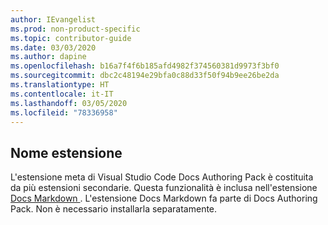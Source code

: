 ```yaml
---
author: IEvangelist
ms.prod: non-product-specific
ms.topic: contributor-guide
ms.date: 03/03/2020
ms.author: dapine
ms.openlocfilehash: b16a7f4f6b185afd4982f374560381d9973f3bf0
ms.sourcegitcommit: dbc2c48194e29bfa0c88d33f50f94b9ee26be2da
ms.translationtype: HT
ms.contentlocale: it-IT
ms.lasthandoff: 03/05/2020
ms.locfileid: "78336958"
---
```

## <a name="extension-name"></a>Nome estensione

L'estensione meta di Visual Studio Code Docs Authoring Pack è costituita da più estensioni secondarie. Questa funzionalità è inclusa nell'estensione <a href="https://marketplace.visualstudio.com/items?itemName=docsmsft.docs-markdown" target="_blank">Docs Markdown <span class="docon docon-navigate-external x-hidden-focus"></span></a>. L'estensione Docs Markdown fa parte di Docs Authoring Pack. Non è necessario installarla separatamente.
